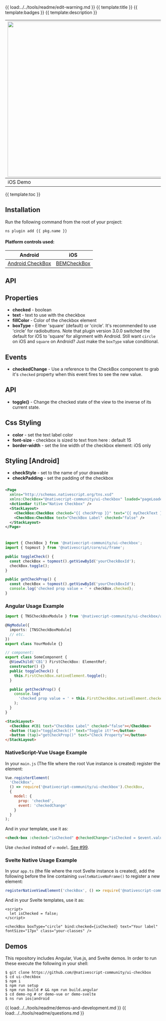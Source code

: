 {{ load:../../tools/readme/edit-warning.md }}
{{ template:title }}
{{ template:badges }}
{{ template:description }}

| <img src="https://github.com/nativescript-community/ui-checkbox/raw/master/images/demo-ios.gif" height="500" /> | <img src="https://github.com/nativescript-community/ui-checkbox/raw/master/images/demo-android.gif" height="500" /> |
| --- | ----------- |
| iOS Demo | Android Demo |

{{ template:toc }}

## Installation
Run the following command from the root of your project:

`ns plugin add {{ pkg.name }}`

#### Platform controls used:

| Android                                                                                  | iOS                                                  |
| ---------------------------------------------------------------------------------------- | ---------------------------------------------------- |
| [Android CheckBox](https://developer.android.com/reference/android/widget/CheckBox.html) | [BEMCheckBox](http://cocoapods.org/pods/BEMCheckBox) |

## API

## Properties

- **checked** - boolean
- **text** - text to use with the checkbox
- **fillColor** - Color of the checkbox element
- **boxType** - Either 'square' (default) or 'circle'. It's recommended to use 'circle' for radiobuttons. Note that plugin version 3.0.0 switched the default for iOS to 'square' for alignment with Android. Still want `circle` on iOS and `square` on Android? Just make the `boxType` value conditional.

## Events

- **checkedChange** - Use a reference to the CheckBox component to grab it's `checked` property when this event fires to see the new value.

## API

- **toggle()** - Change the checked state of the view to the inverse of its current state.

## Css Styling

- **color** - set the text label color
- **font-size** - checkbox is sized to text from here : default 15
- **border-width** - set the line width of the checkbox element: iOS only

## Styling [Android]

- **checkStyle** - set to the name of your drawable
- **checkPadding** - set the padding of the checkbox

###

```XML
<Page
  xmlns="http://schemas.nativescript.org/tns.xsd"
  xmlns:CheckBox="@nativecript-community/ui-checkbox" loaded="pageLoaded">
  <ActionBar title="Native Checkbox" />
  <StackLayout>
    <CheckBox:CheckBox checked="{{ checkProp }}" text="{{ myCheckText }}" fillColor="{{ myCheckColor }}" id="myCheckbox" />
    <CheckBox:CheckBox text="CheckBox Label" checked="false" />
  </StackLayout>
</Page>
```

###

```typescript

import { CheckBox } from '@nativecript-community/ui-checkbox';
import { topmost } from '@nativescript/core/ui/frame';

public toggleCheck() {
  const checkBox = topmost().getViewById('yourCheckBoxId');
  checkBox.toggle();
}

public getCheckProp() {
  const checkBox = topmost().getViewById('yourCheckBoxId');
  console.log('checked prop value = ' + checkBox.checked);
}

```

### Angular Usage Example

```typescript
import { TNSCheckBoxModule } from '@nativecript-community/ui-checkbox/angular';

@NgModule({
  imports: [TNSCheckBoxModule]
  // etc.
})
export class YourModule {}

// component:
export class SomeComponent {
  @ViewChild('CB1') FirstCheckBox: ElementRef;
  constructor() {}
  public toggleCheck() {
    this.FirstCheckBox.nativeElement.toggle();
  }

  public getCheckProp() {
    console.log(
      'checked prop value = ' + this.FirstCheckBox.nativeElement.checked
    );
  }
}
```

```html
<StackLayout>
  <CheckBox #CB1 text="CheckBox Label" checked="false"></CheckBox>
  <button (tap)="toggleCheck()" text="Toggle it!"></button>
  <button (tap)="getCheckProp()" text="Check Property"></button>
</StackLayout>
```

### NativeScript-Vue Usage Example

In your `main.js` (The file where the root Vue instance is created) register the element:

```js
Vue.registerElement(
  'CheckBox',
  () => require('@nativecript-community/ui-checkbox').CheckBox,
  {
    model: {
      prop: 'checked',
      event: 'checkedChange'
    }
  }
);
```

And in your template, use it as:

```html
<check-box :checked="isChecked" @checkedChange="isChecked = $event.value" />
```

Use `checked` instead of `v-model`. [See #99](https://github.com/nstudio/nativescript-checkbox/issues/99).

### Svelte Native Usage Example

In your `app.ts` (the file where the root Svelte instance is created), add the following before the line containing `svelteNativeNoFrame()` to register a new element:

```ts
registerNativeViewElement('checkBox', () => require('@nativescript-community/ui-checkbox').CheckBox);
```

And in your Svelte templates, use it as:

```svelte
<script>
  let isChecked = false;
</script>

<checkBox boxType="circle" bind:checked={isChecked} text="Your label" fontSize="17px" class="your-classes" />
```

## Demos
This repository includes Angular, Vue.js, and Svelte demos. In order to run these execute the following in your shell:
```shell
$ git clone https://github.com/@nativescript-community/ui-checkbox
$ cd ui-checkbox
$ npm i
$ npm run setup
$ npm run build # && npm run build.angular
$ cd demo-ng # or demo-vue or demo-svelte
$ ns run ios|android
```

{{ load:../../tools/readme/demos-and-development.md }}
{{ load:../../tools/readme/questions.md }}
